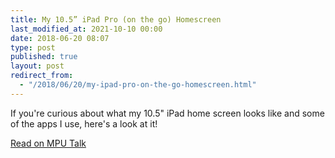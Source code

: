 ```yaml
---
title: My 10.5” iPad Pro (on the go) Homescreen
last_modified_at: 2021-10-10 00:00
date: 2018-06-20 08:07
type: post
published: true
layout: post
redirect_from:
  - "/2018/06/20/my-ipad-pro-on-the-go-homescreen.html"
---
```

If you're curious about what my 10.5" iPad home screen looks like and some of the apps I use, here's a look at it!  

<!--more-->

<a href="&#039;https://talk.macpowerusers.com/t/my-10-5-ipad-pro-on-the-go-homescreen/579?u=rosemaryorchard&#039;">Read on MPU Talk</a>  
